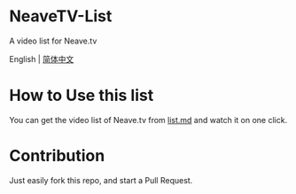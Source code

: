 # NeaveTV-List

A video list for Neave.tv

English | [简体中文](./README-CN.md)

# How to Use this list

You can get the video list of Neave.tv from [list.md](./list.md) and watch it on one click.

# Contribution

Just easily fork this repo, and start a Pull Request.